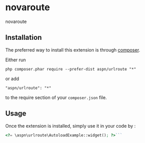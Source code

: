 novaroute
=========
novaroute

Installation
------------

The preferred way to install this extension is through [composer](http://getcomposer.org/download/).

Either run

```
php composer.phar require --prefer-dist aspn/urlroute "*"
```

or add

```
"aspn/urlroute": "*"
```

to the require section of your `composer.json` file.


Usage
-----

Once the extension is installed, simply use it in your code by  :

```php
<?= \aspn\urlroute\AutoloadExample::widget(); ?>```